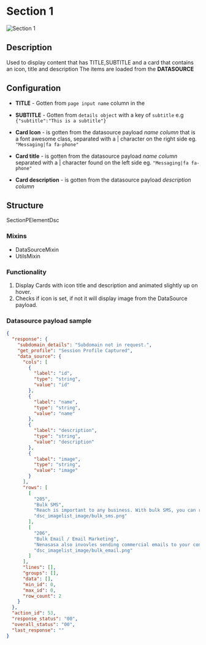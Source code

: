 # Section 1

![Section 1](https://i.postimg.cc/JhNM152P/Screenshot-2022-09-06-120916.png)

## Description

Used to display content that has TITLE,SUBTITLE and a card that contains an icon, title and description
The items are loaded from the **DATASOURCE**

## Configuration

- **TITLE** - Gotten from `page input name` column in the

- **SUBTITLE** - Gotten from `details object` with a key of `subtitle` e.g `{"subtitle":"This is a subtitle"}`

- **Card Icon** - is gotten from the datasource payload _name column_ that is a font awesome class, separated with a | character on the right side eg. `"Messaging|fa fa-phone"`

- **Card title** - is gotten from the datasource payload _name column_ separated with a | character found on the left side eg. `"Messaging|fa fa-phone"`

- **Card description** - is gotten from the datasource payload _description column_

## Structure

SectionPElementDsc

### Mixins

- DataSourceMixin
- UtilsMixin

### Functionality

1. Display Cards with icon title and description and animated slightly up on hover.
2. Checks if icon is set, if not it will display image from the DataSource payload.

### Datasource payload sample

```json
{
  "response": {
    "subdomain_details": "Subdomain not in request.",
    "get_profile": "Session Profile Captured",
    "data_source": {
      "cols": [
        {
          "label": "id",
          "type": "string",
          "value": "id"
        },
        {
          "label": "name",
          "type": "string",
          "value": "name"
        },
        {
          "label": "description",
          "type": "string",
          "value": "description"
        },
        {
          "label": "image",
          "type": "string",
          "value": "image"
        }
      ],
      "rows": [
        [
          "205",
          "Bulk SMS",
          "Reach is important to any business. With bulk SMS, you can reach over 98% of your target audience through SMS.",
          "dsc_imagelist_image/bulk_sms.png"
        ],
        [
          "206",
          "Bulk Email / Email Marketing",
          "Nenasasa also invovles sending commercial emails to your contact group either as transactional, advertisement or brand awareness emails.",
          "dsc_imagelist_image/bulk_email.png"
        ]
      ],
      "lines": [],
      "groups": [],
      "data": [],
      "min_id": 0,
      "max_id": 0,
      "row_count": 2
    }
  },
  "action_id": 53,
  "response_status": "00",
  "overall_status": "00",
  "last_response": ""
}
```
